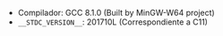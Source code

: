 - Compilador: GCC 8.1.0 (Built by MinGW-W64 project)
- `__STDC_VERSION__`: 201710L (Correspondiente a C11)
